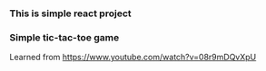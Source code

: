 ### This is simple react project

### Simple tic-tac-toe game

Learned from https://www.youtube.com/watch?v=08r9mDQvXpU
